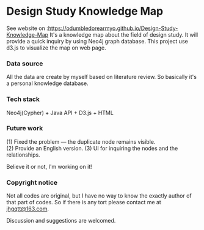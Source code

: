 # Design Study Knowledge Map
See website on :https://odumbledorearmyo.github.io/Design-Study-Knowledge-Map
It's a knowledge map about the field of design study. It will provide a quick inquiry by using Neo4j graph database. This project use d3.js to visualize the map on web page. 

### Data source
All the data are create by myself based on literature review. So basically it's a personal knowledge database. 

### Tech stack
Neo4j(Cypher) + Java API + D3.js + HTML

### Future work
(1) Fixed the problem — the duplicate node remains visible.  
(2) Provide an English version.
(3) UI for inquiring the nodes and the relationships.

Believe it or not, I'm working on it!



### Copyright notice
Not all codes are original, but I have no way to know the exactly author of that part of codes. So if there is any tort please contact me at jhgqtt@163.com.

Discussion and suggestions are welcomed.
